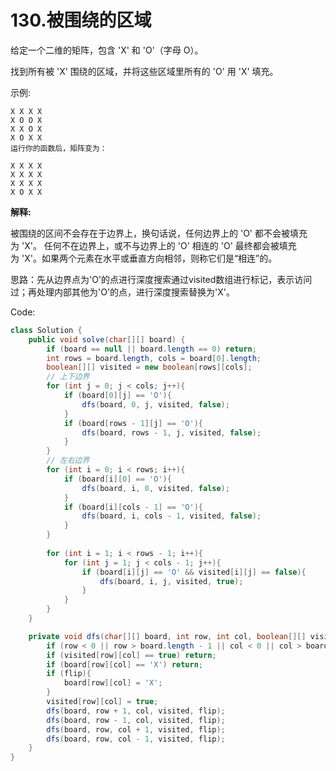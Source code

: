 # 130.被围绕的区域

给定一个二维的矩阵，包含 'X' 和 'O'（字母 O）。

找到所有被 'X' 围绕的区域，并将这些区域里所有的 'O' 用 'X' 填充。

示例:
```
X X X X
X O O X
X X O X
X O X X
运行你的函数后，矩阵变为：

X X X X
X X X X
X X X X
X O X X
```
**解释:**

被围绕的区间不会存在于边界上，换句话说，任何边界上的 'O' 都不会被填充为 'X'。 任何不在边界上，或不与边界上的 'O' 相连的 'O' 最终都会被填充为 'X'。如果两个元素在水平或垂直方向相邻，则称它们是“相连”的。

思路：先从边界点为'O'的点进行深度搜索通过visited数组进行标记，表示访问过；再处理内部其他为'O'的点，进行深度搜索替换为'X'。

Code:
```java
class Solution {
    public void solve(char[][] board) {
        if (board == null || board.length == 0) return;
        int rows = board.length, cols = board[0].length;
        boolean[][] visited = new boolean[rows][cols];
        // 上下边界
        for (int j = 0; j < cols; j++){
            if (board[0][j] == 'O'){
                dfs(board, 0, j, visited, false);
            }
            if (board[rows - 1][j] == 'O'){
                dfs(board, rows - 1, j, visited, false);
            }
        }
        // 左右边界
        for (int i = 0; i < rows; i++){
            if (board[i][0] == 'O'){
                dfs(board, i, 0, visited, false);
            }
            if (board[i][cols - 1] == 'O'){
                dfs(board, i, cols - 1, visited, false);
            }
        }
        
        for (int i = 1; i < rows - 1; i++){
            for (int j = 1; j < cols - 1; j++){
                if (board[i][j] == 'O' && visited[i][j] == false){
                    dfs(board, i, j, visited, true);
                }
            }
        }
    }

    private void dfs(char[][] board, int row, int col, boolean[][] visited, boolean flip){
        if (row < 0 || row > board.length - 1 || col < 0 || col > board[0].length - 1) return;
        if (visited[row][col] == true) return;
        if (board[row][col] == 'X') return;
        if (flip){
            board[row][col] = 'X';
        }
        visited[row][col] = true;
        dfs(board, row + 1, col, visited, flip);
        dfs(board, row - 1, col, visited, flip);
        dfs(board, row, col + 1, visited, flip);
        dfs(board, row, col - 1, visited, flip);
    }
}
```